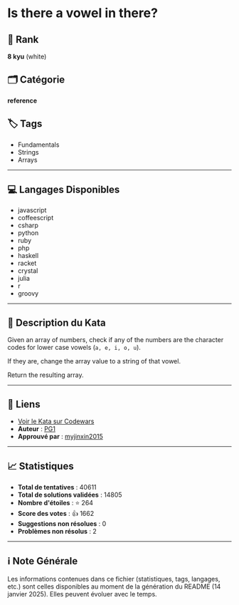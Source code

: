 # Is there a vowel in there?

## 🏅 Rank
**8 kyu** (white)

## 🗂️ Catégorie
**reference**

## 🏷️ Tags
- Fundamentals
- Strings
- Arrays

---

## 💻 Langages Disponibles
- javascript
- coffeescript
- csharp
- python
- ruby
- php
- haskell
- racket
- crystal
- julia
- r
- groovy

---

## 📜 Description du Kata

Given an array of numbers, check if any of the numbers are the character codes for lower case vowels (`a, e, i, o, u`).

If they are, change the array value to a string of that vowel.

Return the resulting array.

---

## 🔗 Liens
- [Voir le Kata sur Codewars](https://www.codewars.com/kata/57cff961eca260b71900008f)
- **Auteur** : [PG1](https://www.codewars.com/users/PG1)
- **Approuvé par** : [myjinxin2015](https://www.codewars.com/users/myjinxin2015)

---

## 📈 Statistiques
- **Total de tentatives** : 40611
- **Total de solutions validées** : 14805
- **Nombre d'étoiles** : ⭐ 264
- **Score des votes** : 👍 1662
- **Suggestions non résolues** : 0
- **Problèmes non résolus** : 2

---

## ℹ️ Note Générale
Les informations contenues dans ce fichier (statistiques, tags, langages, etc.) sont celles disponibles au moment de la génération du README (14 janvier 2025). Elles peuvent évoluer avec le temps.
